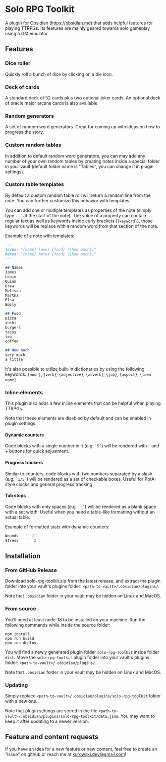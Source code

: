 # Solo RPG Toolkit

A plugin for Obsidian (https://obsidian.md) that adds helpful features for playing TTRPGs. Its features are mainly geared towards solo gameplay using a GM emulator.

## Features

### Dice roller

Quickly roll a bunch of dice by clicking on a die icon.

### Deck of cards

A standard deck of 52 cards plus two optional joker cards. An optional deck of oracle major arcana cards is also available.

### Random generators

A set of random word generators. Great for coming up with ideas on how to progress the story.

### Custom random tables

In addition to default random word generators, you can may add any number of your own random tables by creating notes inside a special folder in your vault (default folder name is "Tables", you can change it in plugin settings).

### Custom table templates

By default a custom random table roll will return a random line from the note. You can further customize this behavior with templates.

You can add one or multiple templates as properties of the note (simply type `---` at the start of the note). The value of a property can contain regular text as well as keywords inside curly brackets (`{keyword}`), those keywords will be replace with a random word from that section of the note.

Example of a note with templates:

```markdown
---
loves: "{name} loves {food} ({how much})"
hates: "{name} hates {food} ({how much})"
---

## Names
James
Louie
Quinn
Drew
Melissa
Martha
Elsa
Emily

## Food
pizza
sushi
burgers
tacos
tea
coffee

## How much
very much
a little
```

It's also possible to utilize built-in dictionaries by using the following keywords: `{noun}`, `{verb}`, `{adjective}`, `{adverb}`, `{job}`, `{aspect}`, `{town name}`.

### Inline elements

This plugin also adds a few inline elements that can be helpful when playing TTRPGs.

Note that these elements are disabled by default and can be enabled in plugin settings.

#### Dynamic counters

Code blocks with a single number in it (e.g. `` `5` ``) will be rendered with - and + buttons for quick adjustment.

#### Progress trackers

Similar to counters, code blocks with two numbers separated by a slash (e.g. `` `1/5` ``) will be rendered as a set of checkable boxes. Useful for PbtA-style clocks and general progress tracking.

#### Tab stops

Code blocks with only spaces (e.g. `` ` ` ``) will be rendered as a blank space with a set width. Useful when you need a table-like formatting without an actual table.

Example of formatted stats with dynamic counters:

```markdown
Wounds ` ` `1`
Stress `  ` `2`
```

## Installation

### From GitHub Release

Download solo-rpg-toolkit.zip from the latest release, and extract the plugin folder into your vault's plugins folder: `<path-to-vault>/.obsidian/plugins/`.

Note that `.obsidian` folder in your vault may be hidden on Linux and MacOS.

### From source

You'll need at least node-18 to be installed on your machine. Run the following commands while inside the source folder:

```
npm install
npm run build
npm run deploy
```

You will find a newly generated plugin folder `solo-rpg-toolkit` inside folder `dist`. Move the `solo-rpg-toolkit` plugin folder into your vault's plugins folder: `<path-to-vault>/.obsidian/plugins/`.

Note that `.obsidian` folder in your vault may be hidden on Linux and MacOS.

### Updating

Simply replace `<path-to-vault>/.obsidian/plugins/solo-rpg-toolkit` folder with a new one.

Note that plugin settings are stored in the file `<path-to-vault>/.obsidian/plugins/solo-rpg-toolkit/data.json`. You may want to keep it after updating to a newer version.

## Feature and content requests

If you have an idea for a new feature or new content, feel free to create an "issue" on github or reach me at kurowski.dev@gmail.com!
